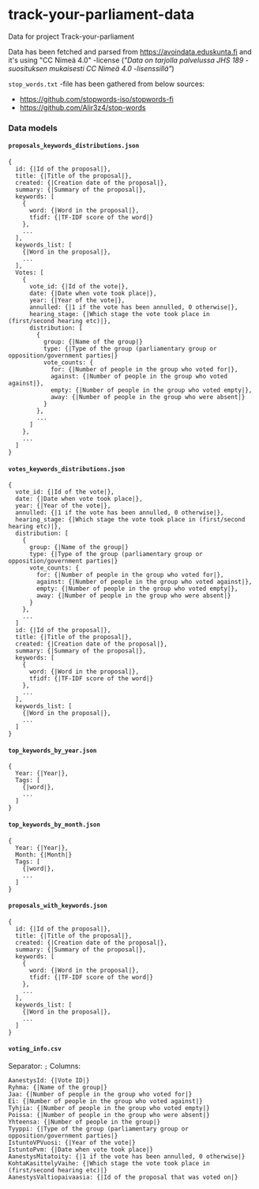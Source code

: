 # track-your-parliament-data

Data for project Track-your-parliament

Data has been fetched and parsed from https://avoindata.eduskunta.fi and it's using "CC Nimeä 4.0" -license (*"Data on tarjolla palvelussa JHS 189 -suosituksen mukaisesti CC Nimeä 4.0 -lisenssillä"*)

`stop_words.txt` -file has been gathered from below sources:
- https://github.com/stopwords-iso/stopwords-fi
- https://github.com/Alir3z4/stop-words

### Data models

#### `proposals_keywords_distributions.json`

```
{
  id: {|Id of the proposal|},
  title: {|Title of the proposal|},
  created: {|Creation date of the proposal|},
  summary: {|Summary of the proposal|},
  keywords: [
    {
      word: {|Word in the proposal|},
      tfidf: {|TF-IDF score of the word|}
    },
    ...
  ],
  keywords_list: [
    {|Word in the proposal|},
    ...
  ],
  Votes: [
    {
      vote_id: {|Id of the vote|},
      date: {|Date when vote took place|},
      year: {|Year of the vote|},
      annulled: {|1 if the vote has been annulled, 0 otherwise|},
      hearing_stage: {|Which stage the vote took place in (first/second hearing etc)|},
      distribution: [
        {
          group: {|Name of the group|}
          type: {|Type of the group (parliamentary group or opposition/government parties|}
          vote_counts: {
            for: {|Number of people in the group who voted for|},
            against: {|Number of people in the group who voted against|},
            empty: {|Number of people in the group who voted empty|},
            away: {|Number of people in the group who were absent|}
          }
        },
        ...
      ]
    },
    ...
  ]
}
```

#### `votes_keywords_distributions.json`
```
{
  vote_id: {|Id of the vote|},
  date: {|Date when vote took place|},
  year: {|Year of the vote|},
  annulled: {|1 if the vote has been annulled, 0 otherwise|},
  hearing_stage: {|Which stage the vote took place in (first/second hearing etc)|},
  distribution: [
    {
      group: {|Name of the group|}
      type: {|Type of the group (parliamentary group or opposition/government parties|}
      vote_counts: {
        for: {|Number of people in the group who voted for|},
        against: {|Number of people in the group who voted against|},
        empty: {|Number of people in the group who voted empty|},
        away: {|Number of people in the group who were absent|}
      }
    },
    ...
  ]
  id: {|Id of the proposal|},
  title: {|Title of the proposal|},
  created: {|Creation date of the proposal|},
  summary: {|Summary of the proposal|},
  keywords: [
    {
      word: {|Word in the proposal|},
      tfidf: {|TF-IDF score of the word|}
    },
    ...
  ],
  keywords_list: [
    {|Word in the proposal|},
    ...
  ]
}
```

#### `top_keywords_by_year.json`
```
{
  Year: {|Year|},
  Tags: [
    {|word|},
    ...
  ]
}
```

#### `top_keywords_by_month.json`
```
{
  Year: {|Year|},
  Month: {|Month|}
  Tags: [
    {|word|},
    ...
  ]
}
```

#### `proposals_with_keywords.json`
```
{
  id: {|Id of the proposal|},
  title: {|Title of the proposal|},
  created: {|Creation date of the proposal|},
  summary: {|Summary of the proposal|},
  keywords: [
    {
      word: {|Word in the proposal|},
      tfidf: {|TF-IDF score of the word|}
    },
    ...
  ],
  keywords_list: [
    {|Word in the proposal|},
    ...
  ]
}
```

#### `voting_info.csv`
Separator: `;`
Columns:
```
AanestysId: {|Vote ID|}
Ryhma: {|Name of the group|}
Jaa: {|Number of people in the group who voted for|}
Ei: {|Number of people in the group who voted against|}
Tyhjia: {|Number of people in the group who voted empty|}
Poissa: {|Number of people in the group who were absent|}
Yhteensa: {|Number of people in the group|}
Tyyppi: {|Type of the group (parliamentary group or opposition/government parties|}
IstuntoVPVuosi: {|Year of the vote|}
IstuntoPvm: {|Date when vote took place|}
AanestysMitatoity: {|1 if the vote has been annulled, 0 otherwise|}
KohtaKasittelyVaihe: {|Which stage the vote took place in (first/second hearing etc)|}
AanestysValtiopaivaasia: {|Id of the proposal that was voted on|}
```